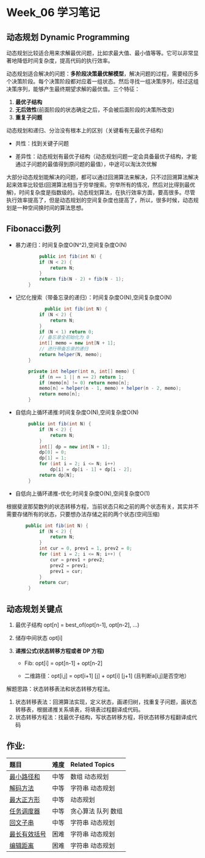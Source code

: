 #  Week_06 学习笔记

## 动态规划 Dynamic Programming

动态规划比较适合用来求解最优问题，比如求最大值、最小值等等。它可以非常显著地降低时间复杂度，提高代码的执行效率。

动态规划适合解决的问题：**多阶段决策最优解模型**，解决问题的过程，需要经历多个决策阶段。每个决策阶段都对应着一组状态。然后寻找一组决策序列，经过这组决策序列，能够产生最终期望求解的最优值。三个特征：

1. **最优子结构**
2. **无后效性**(前面阶段的状态确定之后，不会被后面阶段的决策所改变)
3. **重复子问题**

动态规划和递归、分治没有根本上的区别（关键看有无最优子结构）

* 共性：找到关键子问题

* 差异性：动态规划有最优子结构（动态规划问题一定会具备最优子结构，才能通过子问题的最值得到原问题的最值），中途可以淘汰次优解

大部分动态规划能解决的问题，都可以通过回溯算法来解决，只不过回溯算法解决起来效率比较低(回溯算法相当于穷举搜索。穷举所有的情况，然后对比得到最优解)，时间复杂度是指数级的。动态规划算法，在执行效率方面，要高很多。尽管执行效率提高了，但是动态规划的空间复杂度也提高了，所以，很多时候，动态规划是一种空间换时间的算法思想。

## Fibonacci数列

* 暴力递归：时间复杂度O(N^2),空间复杂度O(N)

```java
			public int fib(int N) {
            if (N < 2) {
                return N;
            }
            return fib(N - 2) + fib(N - 1);
        }
```

* 记忆化搜索（带备忘录的递归）：时间复杂度O(N),空间复杂度O(N)

```java
			  public int fib(int N) {
            if (N < 2) {
                return N;
            }
            if (N < 1) return 0;
            // 备忘录全初始化为 0
            int[] memo = new int[N + 1];
            // 进行带备忘录的递归
            return helper(N, memo);
        }

        private int helper(int n, int[] memo) {
            if (n == 1 || n == 2) return 1;
            if (memo[n] != 0) return memo[n];
            memo[n] = helper(n - 1, memo) + helper(n - 2, memo);
            return memo[n];
        }
```

* 自低向上循环递推:时间复杂度O(N),空间复杂度O(N)

```java
        public int fib(int N) {
            if (N < 2) {
                return N;
            }
            int[] dp = new int[N + 1];
            dp[0] = 0;
            dp[1] = 1;
            for (int i = 2; i <= N; i++)
                dp[i] = dp[i - 1] + dp[i - 2];
            return dp[N];
        }
```

* 自低向上循环递推-优化:时间复杂度O(N),空间复杂度O(1)

根据斐波那契数列的状态转移方程，当前状态只和之前的两个状态有关，其实并不需要存储所有的状态，只要想办法存储之前的两个状态(空间压缩)

```java
       public int fib(int N) {
            if (N < 2) {
                return N;
            }
            int cur = 0, prev1 = 1, prev2 = 0;
            for (int i = 2; i <= N; i++) {
                cur = prev1 + prev2;
                prev2 = prev1;
                prev1 = cur;
            }
            return cur;
        }
```



## **动态规划关键点**

1. 最优子结构  opt[n] = best_of(opt[n-1], opt[n-2], …)

2. 储存中间状态 opt[i]

3. **递推公式(状态转移方程或者 DP 方程)**

   * Fib: opt[i] = opt[n-1] + opt[n-2] 

   * 二维路径：opt[i,j] = opt[i+1] [j] + opt[i] [j+1] (且判断a[i,j]是否空地）

解题思路：状态转移表法和状态转移方程法。

1. 状态转移表法：回溯算法实现，定义状态，画递归树，找重复子问题，画状态转移表，根据递推关系填表，将填表过程翻译成代码。
2. 状态转移方程法：找最优子结构，写状态转移方程，将状态转移方程翻译成代码

## 作业:
| 题目                                                         | 难度 | Related Topics  |
| :-----| :----: | :---- |
| [最小路径和](MinimumPathSum.java) | 中等 |数组 动态规划|
| [解码方法](DecodeWays.java) | 中等 |字符串 动态规划|
| [最大正方形](MaximalSquare.java) | 中等 |动态规划|
| [任务调度器](TaskScheduler.java) | 中等 |贪心算法 队列 数组|
| [回文子串](PalindromicSubstrings.java) | 中等 |字符串 动态规划 |
| [最长有效括号](LongestValidParentheses.java) | 困难 |字符串 动态规划 |
| [编辑距离](EditDistance.java) | 困难 |字符串 动态规划|